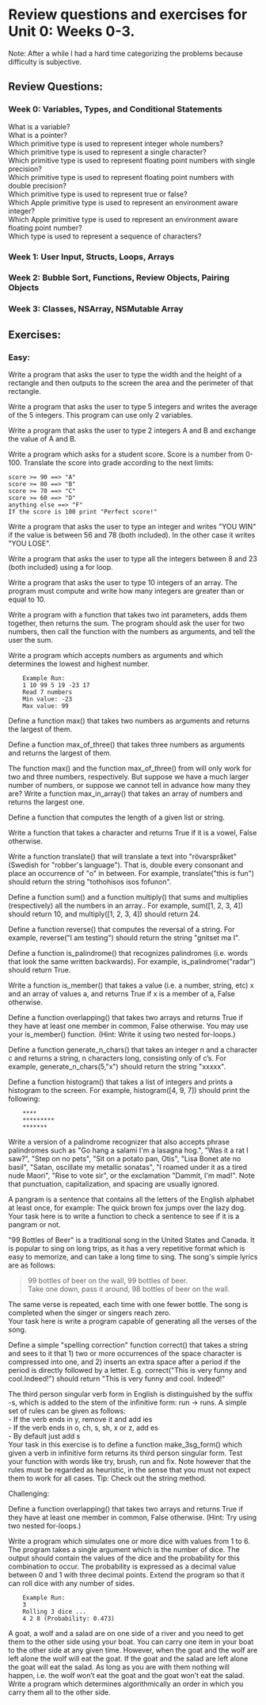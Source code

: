 # Review questions and exercises for Unit 0: Weeks 0-3.
Note: After a while I had a hard time categorizing the problems because difficulty is subjective.   

## Review Questions:  
### Week 0: Variables, Types, and Conditional Statements  
What is a variable?  
What is a pointer?  
Which primitive type is used to represent integer whole numbers?  
Which primitive type is used to represent a single character?  
Which primitive type is used to represent floating point numbers with single precision?  
Which primitive type is used to represent floating point numbers with double precision?  
Which primitive type is used to represent true or false?  
Which Apple primitive type is used to represent an environment aware integer?  
Which Apple primitive type is used to represent an environment aware floating point number?  
Which type is used to represent a sequence of characters?  

### Week 1: User Input, Structs, Loops, Arrays  


### Week 2: Bubble Sort, Functions, Review Objects, Pairing Objects  


### Week 3: Classes, NSArray, NSMutable Array


## Exercises:

### Easy:

Write a program that asks the user to type the width and the height of a rectangle and then outputs to the screen the area and the perimeter of that rectangle.

Write a program that asks the user to type 5 integers and writes the average of the 5 integers. This program can use only 2 variables.  

Write a program that asks the user to type 2 integers A and B and exchange the value of A and B.  

Write a program which asks for a student score. Score is a number from 0-100. Translate the score into grade according to the next limits:  

    score >= 90 ==> "A"  
    score >= 80 ==> "B"  
    score >= 70 ==> "C"  
    score >= 60 ==> "D"  
    anything else ==> "F"  
    If the score is 100 print "Perfect score!"

Write a program that asks the user to type an integer and writes "YOU WIN" if the value is between 56 and 78 (both included). In the other case it writes "YOU LOSE".  

Write a program that asks the user to type all the integers between 8 and 23 (both included) using a for loop.  

Write a program that asks the user to type 10 integers of an array. The program must compute and write how many integers are greater than or equal to 10.    

Write a program with a function that takes two int parameters, adds them together, then returns the sum. The program should ask the user for two numbers, then call the function with the numbers as arguments, and tell the user the sum.  

Write a program which accepts numbers as arguments and which determines the lowest and highest number.  
```
    Example Run:  
    1 10 99 5 19 -23 17  
    Read 7 numbers  
    Min value: -23  
    Max value: 99  
```
Define a function max() that takes two numbers as arguments and returns the largest of them.   

Define a function max_of_three() that takes three numbers as arguments and returns the largest of them.  

The function max()  and the function max_of_three() from will only work for two and three numbers, respectively. But suppose we have a much larger number of numbers, or suppose we cannot tell in advance how many they are? Write a function max_in_array() that takes an array of numbers and returns the largest one.  

Define a function that computes the length of a given list or string.   

Write a function that takes a character and returns True if it is a vowel, False otherwise.  

Write a function translate() that will translate a text into "rövarspråket" (Swedish for "robber's language"). That is, double every consonant and place an occurrence of "o" in between. For example, translate("this is fun") should return the string "tothohisos isos fofunon".  

Define a function sum() and a function multiply() that sums and multiplies (respectively) all the numbers in an array.. For example, sum([1, 2, 3, 4]) should return 10, and multiply([1, 2, 3, 4]) should return 24.  

Define a function reverse() that computes the reversal of a string. For example, reverse("I am testing") should return the string "gnitset ma I".  

Define a function is_palindrome() that recognizes palindromes (i.e. words that look the same written backwards). For example, is_palindrome("radar") should return True.  

Write a function is_member() that takes a value (i.e. a number, string, etc) x and an array of values a, and returns True if x is a member of a, False otherwise.  

Define a function overlapping() that takes two arrays and returns True if they have at least one member in common, False otherwise. You may use your is_member() function. (Hint: Write it using two nested for-loops.)  

Define a function generate_n_chars() that takes an integer n and a character c and returns a string, n characters long, consisting only of c’s. For example, generate_n_chars(5,"x") should return the string "xxxxx".   

Define a function histogram() that takes a list of integers and prints a histogram to the screen. For example, histogram([4, 9, 7]) should print the following:
```
    ****
    *********
    *******
```

Write a version of a palindrome recognizer that also accepts phrase palindromes such as "Go hang a salami I'm a lasagna hog.", "Was it a rat I saw?", "Step on no pets", "Sit on a potato pan, Otis", "Lisa Bonet ate no basil", "Satan, oscillate my metallic sonatas", "I roamed under it as a tired nude Maori", "Rise to vote sir", or the exclamation "Dammit, I'm mad!". Note that punctuation, capitalization, and spacing are usually ignored.  

A pangram is a sentence that contains all the letters of the English alphabet at least once, for example: The quick brown fox jumps over the lazy dog. Your task here is to write a function to check a sentence to see if it is a pangram or not.  

"99 Bottles of Beer" is a traditional song in the United States and Canada. It is popular to sing on long trips, as it has a very repetitive format which is easy to memorize, and can take a long time to sing. The song's simple lyrics are as follows:

  > 99 bottles of beer on the wall, 99 bottles of beer.  
  > Take one down, pass it around, 98 bottles of beer on the wall.  
    
The same verse is repeated, each time with one fewer bottle. The song is completed when the singer or singers reach zero.  
Your task here is write a program capable of generating all the verses of the song.  

Define a simple "spelling correction" function correct() that takes a string and sees to it that 1) two or more occurrences of the space character is compressed into one, and 2) inserts an extra space after a period if the period is directly followed by a letter. E.g. correct("This   is  very funny  and    cool.Indeed!") should return "This is very funny and cool. Indeed!"   

The third person singular verb form in English is distinguished by the suffix -s, which is added to the stem of the infinitive form: run -> runs. A simple set of rules can be given as follows:  
    - If the verb ends in y, remove it and add ies  
    - If the verb ends in o, ch, s, sh, x or z, add es  
    - By default just add s  
Your task in this exercise is to define a function make_3sg_form() which given a verb in infinitive form returns its third person singular form. Test your function with words like try, brush, run and fix. Note however that the rules must be regarded as heuristic, in the sense that you must not expect them to work for all cases. Tip: Check out the string method.  

Challenging:  

Define a function overlapping() that takes two arrays and returns True if they have at least one member in common, False otherwise. (Hint: Try using two nested for-loops.)  

Write a program which simulates one or more dice with values from 1 to 6. The program takes a single argument which is the number of dice. The output should contain the values of the dice and the probability for this combination to occur. The probability is expressed as a decimal value between 0 and 1 with three decimal points. Extend the program so that it can roll dice with any number of sides.  
``` 
    Example Run:  
    3  
    Rolling 3 dice ...  
    4 2 8 (Probability: 0.473)  
```

A goat, a wolf and a salad are on one side of a river and you need to get them to the other side using your boat. You can carry one item in your boat to the other side at any given time. However, when the goat and the wolf are left alone the wolf will eat the goat. If the goat and the salad are left alone the goat will eat the salad. As long as you are with them nothing will happen, i.e. the wolf won’t eat the goat and the goat won’t eat the salad. Write a program which determines algorithmically an order in which you carry them all to the other side.  
